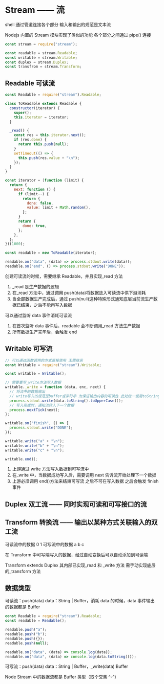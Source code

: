 # Stream —— 流

shell 通过管道连接各个部分 输入和输出的规范是文本流

Nodejs 内置的 Stream 模块实现了类似的功能 各个部分之间通过 pipe() 连接

```js
const stream = require("stream");

const readable = stream.Readable;
const writable = stream.Writable;
const duplex = stream.Duplex;
const transfrom = stream.Transform;
```

## Readable 可读流

```js
const Readable = require("stream").Readable;

class ToReadable extends Readable {
  constructor(iterator) {
    super();
    this.iterator = iterator;
  }

  _read() {
    const res = this.iterator.next();
    if (res.done) {
      return this.push(null);
    }
    setTimeout(() => {
      this.push(res.value + "\n");
    });
  }
}

const iterator = (function (limit) {
  return {
    next: function () {
      if (limit--) {
        return {
          done: false,
          value: limit + Math.random(),
        };
      }
      return {
        done: true,
      };
    },
  };
})(1000);

const readable = new ToReadable(iterator);

readable.on("data", (data) => process.stdout.write(data));
readable.on("end", () => process.stdout.write("DONE"));
```

创建可读流的时候，需要继承 Readable，并且实现\_read 方法

1. \_read 是生产数据的逻辑
2. 在\_read 方法中，通过调用 push(data)将数据放入可读流中供下游消耗
3. 当全部数据生产完成后，通过 push(null)这种特殊形式通知底层当前流生产数据已结束，之后不能再写入数据

可以通过监听 data 事件消耗可读流

1. 在首次监听 data 事件后，readable 会不断调用\_read 方法生产数据
2. 所有数据生产完毕后，会触发 end

## Writable 可写流

```js
// 可以通过函数调用的方式直接使用 无需继承
const Writable = require("stream").Writable;

const writable = Writable();

// 需要重写_write方法写入数据
writable._write = function (data, enc, next) {
  // 将流中的数据输出
  // write写入的规范是buffer或字符串 为保证输出内容的可读性 此处统一使用toString()强转成字符串
  process.stdout.write(data.toString().toUpperCase());
  // 写入完成时，通知流传入下一个数据
  process.nextTick(next);
};

writable.on("finish", () => {
  process.stdout.write("DONE");
});

writable.write("a" + "\n");
writable.write("b" + "\n");
writable.write("c" + "\n");

writable.end();
```

1. 上游通过 write 方法写入数据到可写流中
2. 在\_write 中，当数据成功写入后，需要调用 next 告诉流开始处理下一个数据
3. 上游必须调用 end()方法来结束可写流 之后不可在写入数据 之后会触发 finish 事件

## Duplex 双工流 —— 同时实现可读和可写接口的流

## Transform 转换流 —— 输出以某种方式关联输入的双工流

可读流中的数据 0 1
可写流中的数据 a b c

在 Transform 中可写端写入的数据，经过自动变换后可以自动添加到可读端

Transform extends Duplex 其内部已实现\_read 和 \_write 方法 需手动实现底层的\_transform 方法

## 数据类型

可读流：push(data) data：String | Buffer，消耗 data 的时候，data 事件输出的数据都是 Buffer

```js
const Readable = require("stream").Readable;
const readable = Readable();

readable.push("a");
readable.push("b");
readable.push({});
readable.push(null);

readable.on("data", (data) => console.log(data));
readable.on("data", (data) => console.log(data.toString()));
```

可写流：push(data) data：String | Buffer，\_write(data) Buffer

Node Stream 中的数据流都是 Buffer 类型（取个交集 ^-^）
